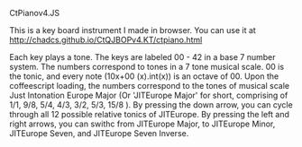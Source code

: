CtPianov4.JS

This is a key board instrument I made in browser. You can use it at http://chadcs.github.io/CtQJBOPv4.KT/ctpiano.html

Each key plays a tone. The keys are labeled 00 - 42 in a base 7 number system. The numbers correspond to tones in a 7 tone musical scale. 00 is the tonic, and every note (10x+00 (x).int(x)) is an octave of 00. Upon the coffeescript loading, the numbers correspond to the tones of musical scale Just Intonation Europe Major (Or 'JITEurope Major' for short, comprising of 1/1, 9/8, 5/4, 4/3, 3/2, 5/3, 15/8 ). By pressing the down arrow, you can cycle through all 12 possible relative tonics of JITEurope. By pressing the left and right arrows, you can swithc from JITEurope Major, to JITEurope Minor, JITEurope Seven, and JITEurope Seven Inverse.
